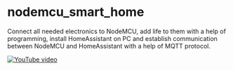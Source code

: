 # nodemcu_smart_home
Connect all needed electronics to NodeMCU, add life to them with a help of programming, install HomeAssistant on PC and establish communication between NodeMCU and HomeAssistant with a help of MQTT protocol.

[![YouTube video](http://i3.ytimg.com/vi/LcF_OxU3--A/hqdefault.jpg)](https://www.youtube.com/watch?v=LcF_OxU3--A)
